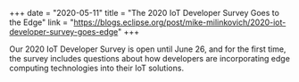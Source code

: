 +++
date = "2020-05-11"
title = "The 2020 IoT Developer Survey Goes to the Edge"
link = "https://blogs.eclipse.org/post/mike-milinkovich/2020-iot-developer-survey-goes-edge"
+++

Our 2020 IoT Developer Survey is open until June 26, and for the first time, the survey includes questions about how developers are incorporating edge computing technologies into their IoT solutions.